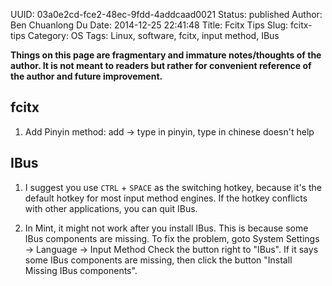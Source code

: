 UUID: 03a0e2cd-fce2-48ec-9fdd-4addcaad0021
Status: published
Author: Ben Chuanlong Du
Date: 2014-12-25 22:41:48
Title: Fcitx Tips
Slug: fcitx-tips
Category: OS
Tags: Linux, software, fcitx, input method, IBus

**Things on this page are fragmentary and immature notes/thoughts of the author. 
It is not meant to readers but rather for convenient reference of the author and future improvement.**
 
## fcitx

1. Add Pinyin method: add -> type in pinyin, type in chinese doesn't help 

## IBus

1. I suggest you use `CTRL` + `SPACE` as the switching hotkey,
because it's the default hotkey for most input method engines.
If the hotkey conflicts with other applications,
you can quit IBus.

2. In Mint, it might not work after you install IBus.
This is because some IBus components are missing.
To fix the problem,
goto System Settings -> Language -> Input Method
Check the button right to "IBus". 
If it says some IBus components are missing,
then click the button "Install Missing IBus components".


